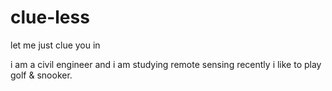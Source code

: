 # clue-less
let me just clue you in

i am a civil engineer and i am studying remote sensing recently
i like to play golf & snooker.
